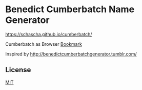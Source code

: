 # Benedict Cumberbatch Name Generator

https://schascha.github.io/cumberbatch/

Cumberbatch as Browser <a href="javascript:if(typeof cumberbatch==='undefined'){var s=document.createElement('script');s.src='https://schascha.github.io/cumberbatch/cumberbatch.js';s.onload=function() {cumberbatch.render();cumberbatch.generate()};document.body.appendChild(s);}else{cumberbatch.generate();}">Bookmark</a>

Inspired by http://benedictcumberbatchgenerator.tumblr.com/

## License

[MIT](./LICENSE)

